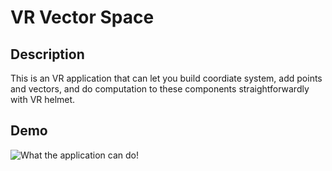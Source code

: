 # VR Vector Space
## Description
This is an VR application that can let you build coordiate system, add points and vectors, and do computation to these components straightforwardly with VR helmet.
## Demo
![What the application can do!](https://drive.google.com/file/d/1uJ13mslYLC6ZDtI0lgCWoA5220EM_zra/view?usp=sharing)
